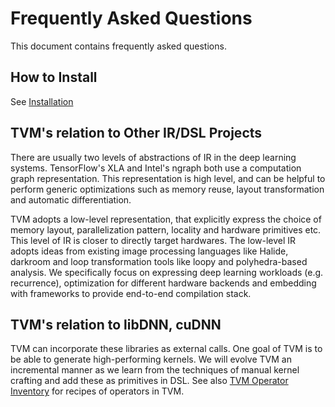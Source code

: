 <!--- Licensed to the Apache Software Foundation (ASF) under one -->
<!--- or more contributor license agreements.  See the NOTICE file -->
<!--- distributed with this work for additional information -->
<!--- regarding copyright ownership.  The ASF licenses this file -->
<!--- to you under the Apache License, Version 2.0 (the -->
<!--- "License"); you may not use this file except in compliance -->
<!--- with the License.  You may obtain a copy of the License at -->

<!---   http://www.apache.org/licenses/LICENSE-2.0 -->

<!--- Unless required by applicable law or agreed to in writing, -->
<!--- software distributed under the License is distributed on an -->
<!--- "AS IS" BASIS, WITHOUT WARRANTIES OR CONDITIONS OF ANY -->
<!--- KIND, either express or implied.  See the License for the -->
<!--- specific language governing permissions and limitations -->
<!--- under the License. -->

Frequently Asked Questions
==========================
This document contains frequently asked questions.

How to Install
--------------
See [Installation](http://docs.tvm.ai/install/)

TVM's relation to Other IR/DSL Projects
---------------------------------------
There are usually two levels of abstractions of IR in the deep learning systems.
TensorFlow's XLA and Intel's ngraph both use a computation graph representation.
This representation is high level, and can be helpful to perform generic optimizations
such as memory reuse, layout transformation and automatic differentiation.

TVM adopts a low-level representation, that explicitly express the choice of memory
layout, parallelization pattern, locality and hardware primitives etc.
This level of IR is closer to directly target hardwares.
The low-level IR adopts ideas from existing image processing languages like Halide, darkroom
and loop transformation tools like loopy and polyhedra-based analysis.
We specifically focus on expressing deep learning workloads (e.g. recurrence),
optimization for different hardware backends and embedding with frameworks to provide
end-to-end compilation stack.


TVM's relation to libDNN, cuDNN
------------------------------
TVM can incorporate these libraries as external calls. One goal of TVM is to be able to
generate high-performing kernels. We will evolve TVM an incremental manner as
we learn from the techniques of manual kernel crafting and add these as primitives in DSL.
See also [TVM Operator Inventory](https://github.com/apache/incubator-tvm/tree/master/topi) for
recipes of operators in TVM.
